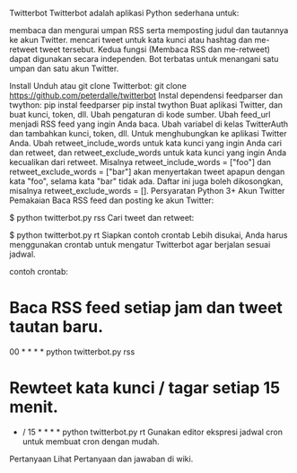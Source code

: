 
Twitterbot
Twitterbot adalah aplikasi Python sederhana untuk:

membaca dan mengurai umpan RSS serta memposting judul dan tautannya ke akun Twitter.
mencari tweet untuk kata kunci atau hashtag dan me-retweet tweet tersebut.
Kedua fungsi (Membaca RSS dan me-retweet) dapat digunakan secara independen. Bot terbatas untuk menangani satu umpan dan satu akun Twitter.

Install
Unduh atau git clone Twitterbot:
git clone https://github.com/peterdalle/twitterbot
Instal dependensi feedparser dan twython:
pip instal feedparser
pip instal twython
Buat aplikasi Twitter, dan buat kunci, token, dll.
Ubah pengaturan di kode sumber.
Ubah feed_url menjadi RSS feed yang ingin Anda baca.
Ubah variabel di kelas TwitterAuth dan tambahkan kunci, token, dll. Untuk menghubungkan ke aplikasi Twitter Anda.
Ubah retweet_include_words untuk kata kunci yang ingin Anda cari dan retweet, dan retweet_exclude_words untuk kata kunci yang ingin Anda kecualikan dari retweet. Misalnya retweet_include_words = ["foo"] dan retweet_exclude_words = ["bar"] akan menyertakan tweet apapun dengan kata "foo", selama kata "bar" tidak ada. Daftar ini juga boleh dikosongkan, misalnya retweet_exclude_words = [].
Persyaratan
Python 3+
Akun Twitter
Pemakaian
Baca RSS feed dan posting ke akun Twitter:

$ python twitterbot.py rss
Cari tweet dan retweet:

$ python twitterbot.py rt
Siapkan contoh crontab
Lebih disukai, Anda harus menggunakan crontab untuk mengatur Twitterbot agar berjalan sesuai jadwal.

contoh crontab:

# Baca RSS feed setiap jam dan tweet tautan baru.
00 * * * * python twitterbot.py rss

# Rewteet kata kunci / tagar setiap 15 menit.
* / 15 * * * * python twitterbot.py rt
Gunakan editor ekspresi jadwal cron untuk membuat cron dengan mudah.

Pertanyaan
Lihat Pertanyaan dan jawaban di wiki.
